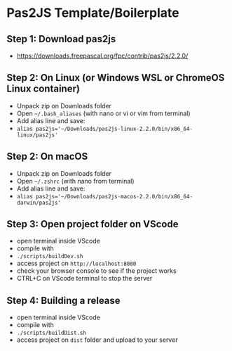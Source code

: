# Pas2JS Template/Boilerplate

## Step 1: Download pas2js
- https://downloads.freepascal.org/fpc/contrib/pas2js/2.2.0/

## Step 2: On Linux (or Windows WSL or ChromeOS Linux container)
- Unpack zip on Downloads folder
- Open ```~/.bash_aliases``` (with nano or vi or vim from terminal)
- Add alias line and save:
- ```alias pas2js='~/Downloads/pas2js-linux-2.2.0/bin/x86_64-linux/pas2js'```

## Step 2: On macOS
- Unpack zip on Downloads folder
- Open ```~/.zshrc``` (with nano from terminal)
- Add alias line and save:
- ```alias pas2js='~/Downloads/pas2js-macos-2.2.0/bin/x86_64-darwin/pas2js'```

## Step 3: Open project folder on VScode
- open terminal inside VScode
- compile with 
- ```./scripts/buildDev.sh```
- access project on ```http://localhost:8080```
- check your browser console to see if the project works
- CTRL+C on VScode terminal to stop the server

## Step 4: Building a release
- open terminal inside VScode
- compile with 
- ```./scripts/buildDist.sh```
- access project on ```dist``` folder and upload to your server
